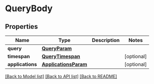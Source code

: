 # QueryBody

## Properties
Name | Type | Description | Notes
------------ | ------------- | ------------- | -------------
**query** | [**QueryParam**](QueryParam.md) |  | 
**timespan** | [**QueryTimespan**](QueryTimespan.md) |  | [optional] 
**applications** | [**ApplicationsParam**](ApplicationsParam.md) |  | [optional] 

[[Back to Model list]](../README.md#documentation-for-models) [[Back to API list]](../README.md#documentation-for-api-endpoints) [[Back to README]](../README.md)


